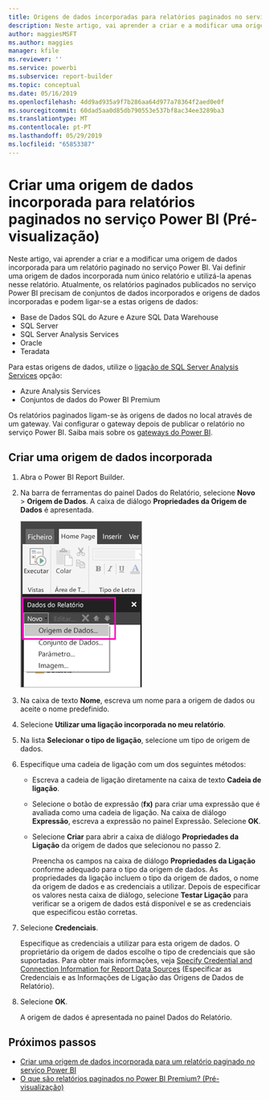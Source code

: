 ```yaml
---
title: Origens de dados incorporadas para relatórios paginados no serviço Power BI (Pré-visualização)
description: Neste artigo, vai aprender a criar e a modificar uma origem de dados incorporada num relatório paginado no serviço Power BI.
author: maggiesMSFT
ms.author: maggies
manager: kfile
ms.reviewer: ''
ms.service: powerbi
ms.subservice: report-builder
ms.topic: conceptual
ms.date: 05/16/2019
ms.openlocfilehash: 4dd9ad935a9f7b286aa64d977a78364f2aed0e0f
ms.sourcegitcommit: 60dad5aa0d85db790553e537bf8ac34ee3289ba3
ms.translationtype: MT
ms.contentlocale: pt-PT
ms.lasthandoff: 05/29/2019
ms.locfileid: "65853387"
---
```

# <a name="create-an-embedded-data-source-for-paginated-reports-in-the-power-bi-service-preview"></a>Criar uma origem de dados incorporada para relatórios paginados no serviço Power BI (Pré-visualização)

Neste artigo, vai aprender a criar e a modificar uma origem de dados incorporada para um relatório paginado no serviço Power BI. Vai definir uma origem de dados incorporada num único relatório e utilizá-la apenas nesse relatório. Atualmente, os relatórios paginados publicados no serviço Power BI precisam de conjuntos de dados incorporados e origens de dados incorporadas e podem ligar-se a estas origens de dados:

- Base de Dados SQL do Azure e Azure SQL Data Warehouse
- SQL Server
- SQL Server Analysis Services
- Oracle 
- Teradata 

Para estas origens de dados, utilize o [ligação de SQL Server Analysis Services](service-premium-connect-tools.md) opção:

- Azure Analysis Services
- Conjuntos de dados do Power BI Premium

Os relatórios paginados ligam-se às origens de dados no local através de um gateway. Vai configurar o gateway depois de publicar o relatório no serviço Power BI. Saiba mais sobre os [gateways do Power BI](service-gateway-getting-started.md). 

## <a name="create-an-embedded-data-source"></a>Criar uma origem de dados incorporada
  
1. Abra o Power BI Report Builder.

1. Na barra de ferramentas do painel Dados do Relatório, selecione **Novo** > **Origem de Dados**. A caixa de diálogo **Propriedades da Origem de Dados** é apresentada.

    ![Nova Origem de Dados](media/paginated-reports-embedded-data-source/power-bi-paginated-new-data-source.png)
  
2.  Na caixa de texto **Nome**, escreva um nome para a origem de dados ou aceite o nome predefinido.  
  
3.  Selecione **Utilizar uma ligação incorporada no meu relatório**.  
  
1.  Na lista **Selecionar o tipo de ligação**, selecione um tipo de origem de dados. 

1.  Especifique uma cadeia de ligação com um dos seguintes métodos:  
  
    -   Escreva a cadeia de ligação diretamente na caixa de texto **Cadeia de ligação**. 
  
    -   Selecione o botão de expressão (**fx)** para criar uma expressão que é avaliada como uma cadeia de ligação. Na caixa de diálogo **Expressão**, escreva a expressão no painel Expressão. Selecione **OK**. 
  
    -   Selecione **Criar** para abrir a caixa de diálogo **Propriedades da Ligação** da origem de dados que selecionou no passo 2.  
  
        Preencha os campos na caixa de diálogo **Propriedades da Ligação** conforme adequado para o tipo da origem de dados. As propriedades da ligação incluem o tipo da origem de dados, o nome da origem de dados e as credenciais a utilizar. Depois de especificar os valores nesta caixa de diálogo, selecione **Testar Ligação** para verificar se a origem de dados está disponível e se as credenciais que especificou estão corretas.  
  
4.  Selecione **Credenciais**.  
  
     Especifique as credenciais a utilizar para esta origem de dados. O proprietário da origem de dados escolhe o tipo de credenciais que são suportadas. Para obter mais informações, veja [Specify Credential and Connection Information for Report Data Sources](https://docs.microsoft.com/sql/reporting-services/report-data/specify-credential-and-connection-information-for-report-data-sources) (Especificar as Credenciais e as Informações de Ligação das Origens de Dados de Relatório).
  
5.  Selecione **OK**.  
  
     A origem de dados é apresentada no painel Dados do Relatório.  

## <a name="next-steps"></a>Próximos passos

- [Criar uma origem de dados incorporada para um relatório paginado no serviço Power BI](paginated-reports-create-embedded-dataset.md)
- [O que são relatórios paginados no Power BI Premium? (Pré-visualização)](paginated-reports-report-builder-power-bi.md)
